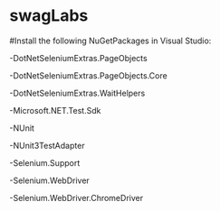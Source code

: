 # swagLabs  

#Install the following NuGetPackages in Visual Studio:  

-DotNetSeleniumExtras.PageObjects  

-DotNetSeleniumExtras.PageObjects.Core  

-DotNetSeleniumExtras.WaitHelpers  

-Microsoft.NET.Test.Sdk  

-NUnit  

-NUnit3TestAdapter  

-Selenium.Support  

-Selenium.WebDriver  

-Selenium.WebDriver.ChromeDriver  

